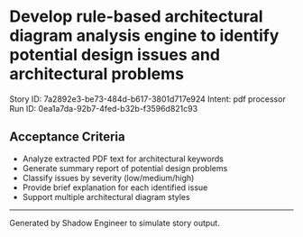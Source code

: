 # Develop rule-based architectural diagram analysis engine to identify potential design issues and architectural problems

Story ID: 7a2892e3-be73-484d-b617-3801d717e924
Intent: pdf processor
Run ID: 0ea1a7da-92b7-4fed-b32b-f3596d821c93

## Acceptance Criteria
- Analyze extracted PDF text for architectural keywords
- Generate summary report of potential design problems
- Classify issues by severity (low/medium/high)
- Provide brief explanation for each identified issue
- Support multiple architectural diagram styles

---
Generated by Shadow Engineer to simulate story output.
